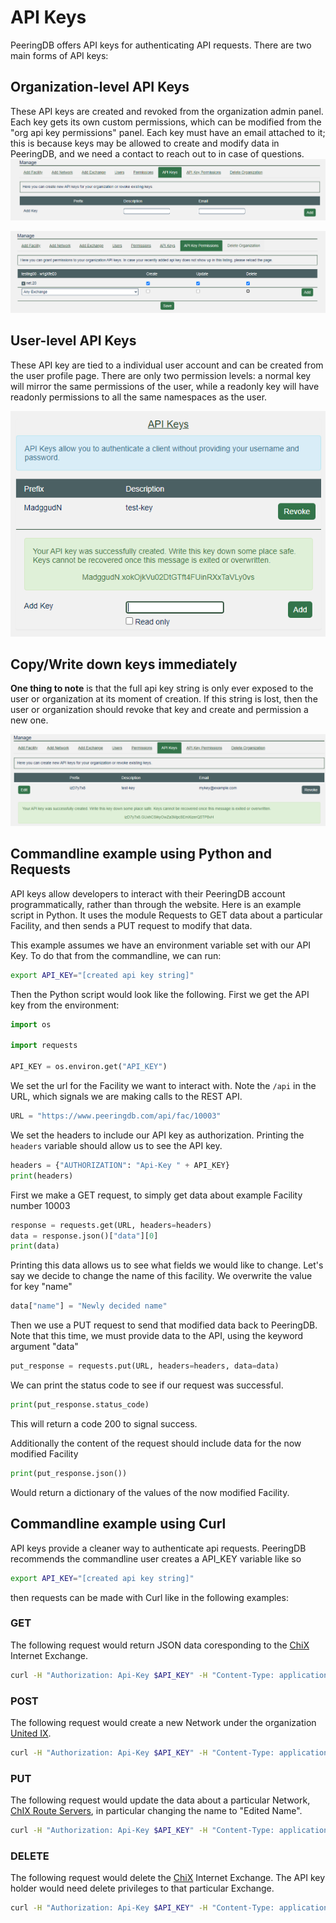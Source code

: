 # API Keys

PeeringDB offers API keys for authenticating API requests. There are two main forms of API keys:

## Organization-level API Keys

These API keys are created and revoked from the organization admin panel. Each key gets its own custom permissions, which can be modified from the "org api key permissions" panel. Each key must have an email attached to it; this is because keys may be allowed to create and modify data in PeeringDB, and we need a contact to reach out to in case of questions.  
!["form to add organization api key"](img/org-key-add.png)

!["manage organization api key permissions"](img/org-key-permissions.png)

## User-level API Keys
These API key are tied to a individual user account and can be created from the user profile page. There are only two permission levels: a normal key will mirror the same permissions of the user, while a readonly key will have readonly permissions to all the same namespaces as the user.

!["form to add user api key"](img/user-key-add.png)

## Copy/Write down keys immediately

**One thing to note** is that the full api key string is only ever exposed to the user or organization at its moment of creation. If this string is lost, then the user or organization should revoke that key and create and permission a new one.

!["api key creation"](img/org-key-added.png)

## Commandline example using Python and Requests
API keys allow developers to interact with their PeeringDB account programmatically, rather than through the website. Here is an example script in Python. It uses the module Requests to GET data about a particular Facility, and then sends a PUT request to modify that data.

This example assumes we have an environment variable set with our API Key. To do that from the commandline, we can run:

```sh
export API_KEY="[created api key string]"
```

Then the Python script would look like the following. First we get the API key from the environment:

```py
import os

import requests

API_KEY = os.environ.get("API_KEY")
```

We set the url for the Facility we want to interact with. Note the `/api` in the URL, which signals we are making calls to the REST API. 

```py
URL = "https://www.peeringdb.com/api/fac/10003"
```

We set the headers to include our API key as authorization. Printing the `headers` variable should allow us to see the API key.

```py
headers = {"AUTHORIZATION": "Api-Key " + API_KEY}
print(headers)
```

First we make a GET request, to simply get data about example Facility number 10003

```py
response = requests.get(URL, headers=headers)
data = response.json()["data"][0]
print(data)
```

Printing this data allows us to see what fields we would like to change. Let's say we decide to change the name of this facility. We overwrite the value for key "name"

```py
data["name"] = "Newly decided name"
```

Then we use a PUT request to send that modified data back to PeeringDB.
Note that this time, we must provide data to the API, using the keyword argument "data"

```py
put_response = requests.put(URL, headers=headers, data=data)
```

We can print the status code to see if our request was successful.

```py
print(put_response.status_code)
```
This will return a code 200 to signal success.

Additionally the content of the request should include data for the now modified Facility

```py
print(put_response.json())
```

Would return a dictionary of the values of the now modified Facility.

## Commandline example using Curl

API keys provide a cleaner way to authenticate api requests. PeeringDB recommends the commandline user creates a API_KEY variable like so

```sh
export API_KEY="[created api key string]"
```
then requests can be made with Curl like in the following examples:

### GET
The following request would return JSON data coresponding to the [ChiX](https://www.peeringdb.com/ix/239) Internet Exchange.

```sh
curl -H "Authorization: Api-Key $API_KEY" -H "Content-Type: application/json" -X GET https://peeringdb.com/api/ix/239 
```

### POST

The following request would create a new Network under the organization [United IX](https://www.peeringdb.com/org/10843). 

```sh
curl -H "Authorization: Api-Key $API_KEY" -H "Content-Type: application/json" -X POST --data "{\""org_id"\":\"10843\", \""name"\":\"Brand New Network\", \""asn"\":\"63311\"}" https://peeringdb.com/api/net
```

### PUT

The following request would update the data about a particular Network, [ChIX Route Servers](https://www.peeringdb.com/net/7889), in particular changing the name to "Edited Name".

```sh
curl -H "Authorization: Api-Key $API_KEY" -H "Content-Type: application/json" -X PUT --data "{\""org_id"\":\"10843\", \""name"\":\"Edited Name\", \""asn"\":\"33713\"}" https://peeringdb.com/api/net/7889
```

### DELETE
The following request would delete the [ChiX](https://www.peeringdb.com/ix/239) Internet Exchange. The API key holder would need delete privileges to that particular Exchange.

```sh
curl -H "Authorization: Api-Key $API_KEY" -H "Content-Type: application/json" -X DELETE https://peeringdb.com/api/ix/239
```
